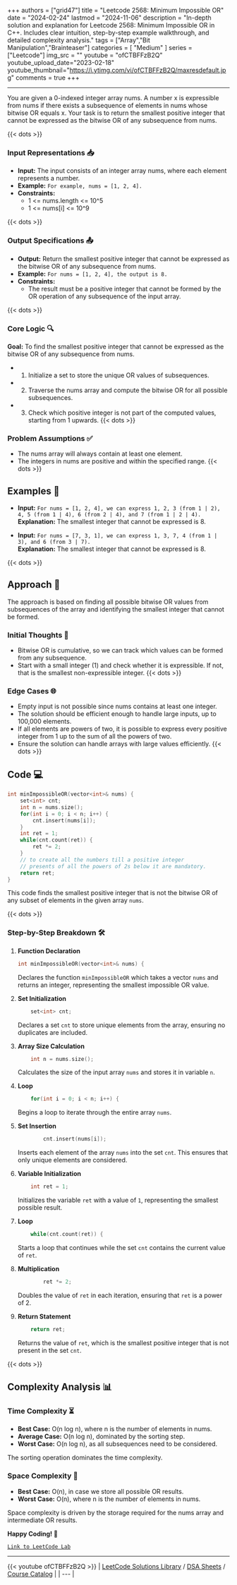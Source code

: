 
+++
authors = ["grid47"]
title = "Leetcode 2568: Minimum Impossible OR"
date = "2024-02-24"
lastmod = "2024-11-06"
description = "In-depth solution and explanation for Leetcode 2568: Minimum Impossible OR in C++. Includes clear intuition, step-by-step example walkthrough, and detailed complexity analysis."
tags = ["Array","Bit Manipulation","Brainteaser"]
categories = [
    "Medium"
]
series = ["Leetcode"]
img_src = ""
youtube = "ofCTBFFzB2Q"
youtube_upload_date="2023-02-18"
youtube_thumbnail="https://i.ytimg.com/vi/ofCTBFFzB2Q/maxresdefault.jpg"
comments = true
+++



---
You are given a 0-indexed integer array nums. A number x is expressible from nums if there exists a subsequence of elements in nums whose bitwise OR equals x. Your task is to return the smallest positive integer that cannot be expressed as the bitwise OR of any subsequence from nums.
<!--more-->
{{< dots >}}
### Input Representations 📥
- **Input:** The input consists of an integer array nums, where each element represents a number.
- **Example:** `For example, nums = [1, 2, 4].`
- **Constraints:**
	- 1 <= nums.length <= 10^5
	- 1 <= nums[i] <= 10^9

{{< dots >}}
### Output Specifications 📤
- **Output:** Return the smallest positive integer that cannot be expressed as the bitwise OR of any subsequence from nums.
- **Example:** `For nums = [1, 2, 4], the output is 8.`
- **Constraints:**
	- The result must be a positive integer that cannot be formed by the OR operation of any subsequence of the input array.

{{< dots >}}
### Core Logic 🔍
**Goal:** To find the smallest positive integer that cannot be expressed as the bitwise OR of any subsequence from nums.

- 1. Initialize a set to store the unique OR values of subsequences.
- 2. Traverse the nums array and compute the bitwise OR for all possible subsequences.
- 3. Check which positive integer is not part of the computed values, starting from 1 upwards.
{{< dots >}}
### Problem Assumptions ✅
- The nums array will always contain at least one element.
- The integers in nums are positive and within the specified range.
{{< dots >}}
## Examples 🧩
- **Input:** `For nums = [1, 2, 4], we can express 1, 2, 3 (from 1 | 2), 4, 5 (from 1 | 4), 6 (from 2 | 4), and 7 (from 1 | 2 | 4).`  \
  **Explanation:** The smallest integer that cannot be expressed is 8.

- **Input:** `For nums = [7, 3, 1], we can express 1, 3, 7, 4 (from 1 | 3), and 6 (from 3 | 7).`  \
  **Explanation:** The smallest integer that cannot be expressed is 8.

{{< dots >}}
## Approach 🚀
The approach is based on finding all possible bitwise OR values from subsequences of the array and identifying the smallest integer that cannot be formed.

### Initial Thoughts 💭
- Bitwise OR is cumulative, so we can track which values can be formed from any subsequence.
- Start with a small integer (1) and check whether it is expressible. If not, that is the smallest non-expressible integer.
{{< dots >}}
### Edge Cases 🌐
- Empty input is not possible since nums contains at least one integer.
- The solution should be efficient enough to handle large inputs, up to 100,000 elements.
- If all elements are powers of two, it is possible to express every positive integer from 1 up to the sum of all the powers of two.
- Ensure the solution can handle arrays with large values efficiently.
{{< dots >}}
## Code 💻
```cpp
int minImpossibleOR(vector<int>& nums) {
    set<int> cnt;
    int n = nums.size();
    for(int i = 0; i < n; i++) {
        cnt.insert(nums[i]);
    }
    int ret = 1;
    while(cnt.count(ret)) {
        ret *= 2;
    }
    // to create all the numbers till a positive integer
    // presents of all the powers of 2s below it are mandatory.
    return ret;
}
```

This code finds the smallest positive integer that is not the bitwise OR of any subset of elements in the given array `nums`.

{{< dots >}}
### Step-by-Step Breakdown 🛠️
1. **Function Declaration**
	```cpp
	int minImpossibleOR(vector<int>& nums) {
	```
	Declares the function `minImpossibleOR` which takes a vector `nums` and returns an integer, representing the smallest impossible OR value.

2. **Set Initialization**
	```cpp
	    set<int> cnt;
	```
	Declares a set `cnt` to store unique elements from the array, ensuring no duplicates are included.

3. **Array Size Calculation**
	```cpp
	    int n = nums.size();
	```
	Calculates the size of the input array `nums` and stores it in variable `n`.

4. **Loop**
	```cpp
	    for(int i = 0; i < n; i++) {
	```
	Begins a loop to iterate through the entire array `nums`.

5. **Set Insertion**
	```cpp
	        cnt.insert(nums[i]);
	```
	Inserts each element of the array `nums` into the set `cnt`. This ensures that only unique elements are considered.

6. **Variable Initialization**
	```cpp
	    int ret = 1;
	```
	Initializes the variable `ret` with a value of `1`, representing the smallest possible result.

7. **Loop**
	```cpp
	    while(cnt.count(ret)) {
	```
	Starts a loop that continues while the set `cnt` contains the current value of `ret`.

8. **Multiplication**
	```cpp
	        ret *= 2;
	```
	Doubles the value of `ret` in each iteration, ensuring that `ret` is a power of 2.

9. **Return Statement**
	```cpp
	    return ret;
	```
	Returns the value of `ret`, which is the smallest positive integer that is not present in the set `cnt`.

{{< dots >}}
## Complexity Analysis 📊
### Time Complexity ⏳
- **Best Case:** O(n log n), where n is the number of elements in nums.
- **Average Case:** O(n log n), dominated by the sorting step.
- **Worst Case:** O(n log n), as all subsequences need to be considered.

The sorting operation dominates the time complexity.

### Space Complexity 💾
- **Best Case:** O(n), in case we store all possible OR results.
- **Worst Case:** O(n), where n is the number of elements in nums.

Space complexity is driven by the storage required for the nums array and intermediate OR results.

**Happy Coding! 🎉**


[`Link to LeetCode Lab`](https://leetcode.com/problems/minimum-impossible-or/description/)

---
{{< youtube ofCTBFFzB2Q >}}
| [LeetCode Solutions Library](https://grid47.xyz/leetcode/) / [DSA Sheets](https://grid47.xyz/sheets/) / [Course Catalog](https://grid47.xyz/courses/) |
| --- |
